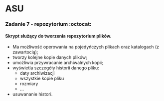 # ASU

### Zadanie 7 - repozytorium :octocat:
#### Skrypt służący do tworzenia repozytorium plików. 

* Ma możliwość operowania na pojedyńczych plikach oraz katalogach (z zawartocią); 
* tworzy kolejne kopie danych plików;
* umożliwia przywracanie archiwalnych kopii;
* wyświetla szczegóły historii danego pliku:
  * daty archiwizacji
  * wszystkie kopie pliku
  * rozmiary
  * ...
* usuwananie histori.
